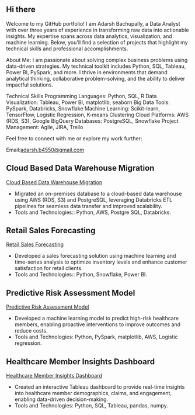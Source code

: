 ## Hi there 
Welcome to my GitHub portfolio! I am Adarsh Bachupally, a Data Analyst with over three years of experience in transforming raw data into actionable insights. My expertise spans across data analytics, visualization, and machine learning. Below, you'll find a selection of projects that highlight my technical skills and professional accomplishments.

About Me: I am passionate about solving complex business problems using data-driven strategies. My technical toolkit includes Python, SQL, Tableau, Power BI, PySpark, and more. I thrive in environments that demand analytical thinking, collaborative problem-solving, and the ability to deliver impactful solutions.

Technical Skills Programming Languages: Python, SQL, R Data Visualization: Tableau, Power BI, matplotlib, seaborn Big Data Tools: PySpark, Databricks, Snowflake Machine Learning: Scikit-learn, TensorFlow, Logistic Regression, K-means Clustering Cloud Platforms: AWS (RDS, S3), Google BigQuery Databases: PostgreSQL, Snowflake Project Management: Agile, JIRA, Trello

Feel free to connect with me or explore my work further:

Email:adarsh.b4550@gmail.com

## Cloud Based Data Warehouse Migration
[Cloud Based Data Warehouse Migration](https://github.com/Adarsh0823/Cloud-Based-Data-Warehouse-Migration)
- Migrated an on-premises database to a cloud-based data warehouse using AWS (RDS, S3) and PostgreSQL, leveraging Databricks ETL pipelines for seamless data transfer and improved scalability.
- Tools and Technologies:: Python, AWS, Postgre SQL, Databricks.

## Retail Sales Forecasting
[Retail Sales Forecasting](https://github.com/Adarsh0823/Retail-Sales-Forecasting)
- Developed a sales forecasting solution using machine learning and time-series analysis to optimize inventory levels and enhance customer satisfaction for retail clients.
- Tools and Technologies:: Python, Snowflake, Power BI.

## Predictive Risk Assessment Model
[Predictive Risk Assessment Model](https://github.com/Adarsh0823/Predictive-Risk-Assessment-Model)
- Developed a machine learning model to predict high-risk healthcare members, enabling proactive interventions to improve outcomes and reduce costs.
- Tools and Technologies: Python, PySpark, matplotlib, AWS, Logistic regression.

## Healthcare Member Insights Dashboard
[Healthcare Member Insights Dashboard](https://github.com/Adarsh0823/Healthcare-Member-Insights-Dashboard)
- Created an interactive Tableau dashboard to provide real-time insights into healthcare member demographics, claims, and engagement, enabling data-driven decision-making.
- Tools and Technologies: Python, SQL, Tableau, pandas, numpy.




